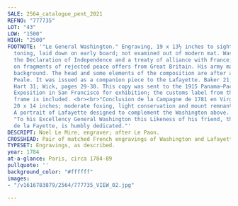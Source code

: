 ```yaml
---
SALE: 2564_catalogue_pent_2021
REFNO: "777735"
LOT: "43"
LOW: "1500"
HIGH: "2500"
FOOTNOTE: '"Le General Washington." Engraving, 19 x 13½ inches to sight; moderate
  toning, laid down on early board; not examined out of modern mat. Washington holds
  the Declaration of Independence and a treaty of alliance with France, as he stands
  on fragments of rejected peace offers from Great Britain. His army marches in the
  background. The head and some elements of the composition are after a portrait by
  Peale. It was issued as a companion piece to the Lafayette. Baker 21; Fowble 81;
  Hart 31; Wick, pages 29-30. This copy was sent to the 1915 Panama–Pacific International
  Exposition in San Francisco for exhibition; the customs label from the original
  frame is included. <br><br>"Conclusion de la Campagne de 1781 en Virginie." Engraving,
  20 x 14 inches; moderate foxing, light conservation and mount remnants on top edge.
  A portrait of Lafayette designed to complement the Washington above. It is dedicated
  "To his Excellency General Washington this Likeness of his friend, the Marquess
  de la Fayette, is humbly dedicated."'
DESCRIPT: Noel Le Mire, engraver; after Le Paon.
CROSSHEAD: Pair of matched French engravings of Washington and Lafayette.
TYPESET: Engravings, as described.
year: 1784
at-a-glance: Paris, circa 1784-89
pullquote: ''
background_color: "#ffffff"
images:
- "/v1616783879/2564/777735_VIEW_02.jpg"

---
```

